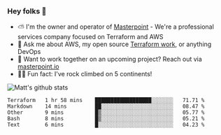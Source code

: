 

### Hey folks 👋

- ⛅️ I'm the owner and operator of [Masterpoint](https://masterpoint.io) - We're a professional services company focused on Terraform and AWS
- 💬 Ask me about AWS, my open source [Terraform work](https://github.com/masterpointio?q=terraform&type=&language=hcl), or anything DevOps
- 🔨 Want to work together on an upcoming project? Reach out via [masterpoint.io](https://masterpoint.io)
- 🧗‍♂️ Fun fact: I've rock climbed on 5 continents! 


![Matt's github stats](https://github-readme-stats.vercel.app/api?username=Gowiem&count_private=true&theme=cobalt&show_icons=true)

<!--START_SECTION:waka-->
```text
Terraform   1 hr 58 mins    ██████████████████░░░░░░░   71.71 % 
Markdown    14 mins         ██░░░░░░░░░░░░░░░░░░░░░░░   08.47 % 
Other       9 mins          █▒░░░░░░░░░░░░░░░░░░░░░░░   05.77 % 
Bash        8 mins          █▒░░░░░░░░░░░░░░░░░░░░░░░   05.21 % 
Text        6 mins          █░░░░░░░░░░░░░░░░░░░░░░░░   04.23 % 
```
<!--END_SECTION:waka-->
